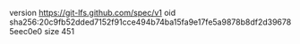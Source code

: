 version https://git-lfs.github.com/spec/v1
oid sha256:20c9fb52dded7152f91cce494b74ba15fa9e17fe5a9878b8df2d396785eec0e0
size 451

